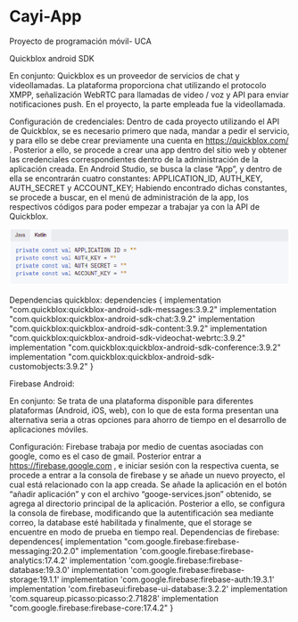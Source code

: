 # Cayi-App
Proyecto de programación móvil- UCA

Quickblox android SDK

En conjunto:
Quickblox es un proveedor de servicios de chat y videollamadas. La plataforma proporciona chat utilizando el protocolo XMPP, señalización WebRTC para llamadas de video / voz y API para enviar notificaciones push. En el proyecto, la parte empleada fue la videollamada.

Configuración de credenciales:
Dentro de cada proyecto utilizando el API de Quickblox, se es necesario primero que nada, mandar a pedir el servicio, y para ello se debe crear previamente una cuenta en https://quickblox.com/ .
Posterior a ello, se procede a crear una app dentro del sitio web y obtener las credenciales correspondientes dentro de la administración de la aplicación creada.
En Android Studio, se busca la clase “App”, y dentro de ella se encontrarán cuatro constantes: APPLICATION_ID, AUTH_KEY, AUTH_SECRET y ACCOUNT_KEY; Habiendo encontrado dichas constantes, se procede a buscar, en el menú de administración de la app, los respectivos códigos para poder empezar a trabajar ya con la API de Quickblox.

![alt text](https://raw.githubusercontent.com/Valle120899/Cayi-App/master/Quick.jpg)

Dependencias quickblox:
dependencies {
    implementation "com.quickblox:quickblox-android-sdk-messages:3.9.2"
    implementation "com.quickblox:quickblox-android-sdk-chat:3.9.2"
    implementation "com.quickblox:quickblox-android-sdk-content:3.9.2"
    implementation "com.quickblox:quickblox-android-sdk-videochat-webrtc:3.9.2"
    implementation "com.quickblox:quickblox-android-sdk-conference:3.9.2"
    implementation "com.quickblox:quickblox-android-sdk-customobjects:3.9.2"
}

Firebase Android:

En conjunto:
Se trata de una plataforma disponible para diferentes plataformas (Android, iOS, web), con lo que de esta forma presentan una alternativa seria a otras opciones para ahorro de tiempo en el desarrollo de aplicaciones móviles.

Configuración:
Firebase trabaja por medio de cuentas asociadas con google, como es el caso de gmail. Posterior entrar a https://firebase.google.com , e iniciar sesión con la respectiva cuenta, se procede a entrar a la consola de firebase y se añade un nuevo proyecto, el cual está relacionado con la app creada.
Se añade la aplicación en el botón “añadir aplicación” y con el archivo “googe-services.json” obtenido, se agrega al directorio principal de la aplicación.
Posterior a ello, se configura la consola de firebase, modificando que la autentificación sea mediante correo, la database esté habilitada y finalmente, que el storage se encuentre en modo de prueba en tiempo real.
Dependencias de firebase:
dependences{
    implementation "com.google.firebase:firebase-messaging:20.2.0"
    implementation 'com.google.firebase:firebase-analytics:17.4.2'
    implementation 'com.google.firebase:firebase-database:19.3.0'
    implementation 'com.google.firebase:firebase-storage:19.1.1'
    implementation 'com.google.firebase:firebase-auth:19.3.1'
    implementation 'com.firebaseui:firebase-ui-database:3.2.2'
    implementation 'com.squareup.picasso:picasso:2.71828'
    implementation "com.google.firebase:firebase-core:17.4.2"
}
